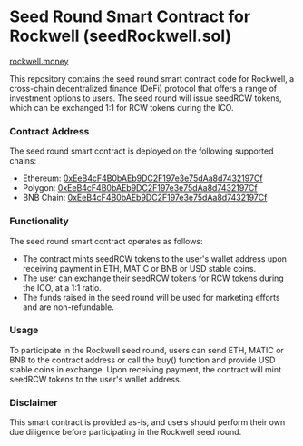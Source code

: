 # Seed Round Smart Contract for Rockwell (seedRockwell.sol)
[rockwell.money](https://rockwell.money)

This repository contains the seed round smart contract code for Rockwell, a cross-chain decentralized finance (DeFi) protocol that offers a range of investment options to users. The seed round will issue seedRCW tokens, which can be exchanged 1:1 for RCW tokens during the ICO.

### Contract Address
The seed round smart contract is deployed on the following supported chains:

- Ethereum: [0xEeB4cF4B0bAEb9DC2F197e3e75dAa8d7432197Cf](https://etherscan.io/address/0xEeB4cF4B0bAEb9DC2F197e3e75dAa8d7432197Cf "0xEeB4cF4B0bAEb9DC2F197e3e75dAa8d7432197Cf")
- Polygon: [0xEeB4cF4B0bAEb9DC2F197e3e75dAa8d7432197Cf](https://polygonscan.com/address/0xEeB4cF4B0bAEb9DC2F197e3e75dAa8d7432197Cf "0xEeB4cF4B0bAEb9DC2F197e3e75dAa8d7432197Cf")
- BNB Chain: [0xEeB4cF4B0bAEb9DC2F197e3e75dAa8d7432197Cf](https://bscscan.com/address/0xEeB4cF4B0bAEb9DC2F197e3e75dAa8d7432197Cf "0xEeB4cF4B0bAEb9DC2F197e3e75dAa8d7432197Cf")

### Functionality
The seed round smart contract operates as follows:

- The contract mints seedRCW tokens to the user's wallet address upon receiving payment in ETH, MATIC or BNB or USD stable coins.
- The user can exchange their seedRCW tokens for RCW tokens during the ICO, at a 1:1 ratio.
- The funds raised in the seed round will be used for marketing efforts and are non-refundable.

### Usage
To participate in the Rockwell seed round, users can send ETH, MATIC or BNB to the contract address or call the buy() function and provide USD stable coins in exchange. Upon receiving payment, the contract will mint seedRCW tokens to the user's wallet address.

### Disclaimer
This smart contract is provided as-is, and users should perform their own due diligence before participating in the Rockwell seed round.
